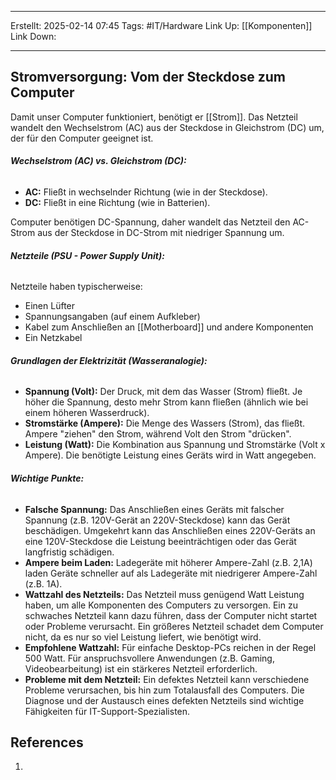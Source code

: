 
--- 
Erstellt: 2025-02-14    07:45 
Tags: #IT/Hardware
Link Up: [[Komponenten]]
Link Down:

--- 
## Stromversorgung: Vom der Steckdose zum Computer
Damit unser Computer funktioniert, benötigt er [[Strom]]. Das Netzteil wandelt den Wechselstrom (AC) aus der Steckdose in Gleichstrom (DC) um, der für den Computer geeignet ist.

###### **Wechselstrom (AC) vs. Gleichstrom (DC):**
- **AC:** Fließt in wechselnder Richtung (wie in der Steckdose).
- **DC:** Fließt in eine Richtung (wie in Batterien).

Computer benötigen DC-Spannung, daher wandelt das Netzteil den AC-Strom aus der Steckdose in DC-Strom mit niedriger Spannung um.

###### **Netzteile (PSU - Power Supply Unit):**
Netzteile haben typischerweise:
- Einen Lüfter
- Spannungsangaben (auf einem Aufkleber)
- Kabel zum Anschließen an [[Motherboard]] und andere Komponenten
- Ein Netzkabel

###### **Grundlagen der Elektrizität (Wasseranalogie):**
- **Spannung (Volt):** Der Druck, mit dem das Wasser (Strom) fließt. Je höher die Spannung, desto mehr Strom kann fließen (ähnlich wie bei einem höheren Wasserdruck).
- **Stromstärke (Ampere):** Die Menge des Wassers (Strom), das fließt. Ampere "ziehen" den Strom, während Volt den Strom "drücken".
- **Leistung (Watt):** Die Kombination aus Spannung und Stromstärke (Volt x Ampere). Die benötigte Leistung eines Geräts wird in Watt angegeben.

###### **Wichtige Punkte:**
- **Falsche Spannung:** Das Anschließen eines Geräts mit falscher Spannung (z.B. 120V-Gerät an 220V-Steckdose) kann das Gerät beschädigen. Umgekehrt kann das Anschließen eines 220V-Geräts an eine 120V-Steckdose die Leistung beeinträchtigen oder das Gerät langfristig schädigen.
- **Ampere beim Laden:** Ladegeräte mit höherer Ampere-Zahl (z.B. 2,1A) laden Geräte schneller auf als Ladegeräte mit niedrigerer Ampere-Zahl (z.B. 1A).
- **Wattzahl des Netzteils:** Das Netzteil muss genügend Watt Leistung haben, um alle Komponenten des Computers zu versorgen. Ein zu schwaches Netzteil kann dazu führen, dass der Computer nicht startet oder Probleme verursacht. Ein größeres Netzteil schadet dem Computer nicht, da es nur so viel Leistung liefert, wie benötigt wird.
- **Empfohlene Wattzahl:** Für einfache Desktop-PCs reichen in der Regel 500 Watt. Für anspruchsvollere Anwendungen (z.B. Gaming, Videobearbeitung) ist ein stärkeres Netzteil erforderlich.
- **Probleme mit dem Netzteil:** Ein defektes Netzteil kann verschiedene Probleme verursachen, bis hin zum Totalausfall des Computers. Die Diagnose und der Austausch eines defekten Netzteils sind wichtige Fähigkeiten für IT-Support-Spezialisten.

## References
1. 
